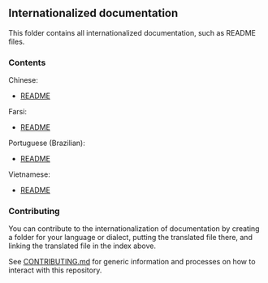 Internationalized documentation
--------------------------------

This folder contains all internationalized documentation, such as README files.

### Contents

Chinese:

- [README](zh_CN/README.md)

Farsi:

- [README](fa_IR/README.md)

Portuguese (Brazilian):

- [README](pt_BR/README.md)

Vietnamese:

- [README](vi_VN/README.md)

### Contributing

You can contribute to the internationalization of documentation by creating a
folder for your language or dialect, putting the translated file there, and
linking the translated file in the index above.

See [CONTRIBUTING.md](../../CONTRIBUTING.md) for generic information and
processes on how to interact with this repository.
